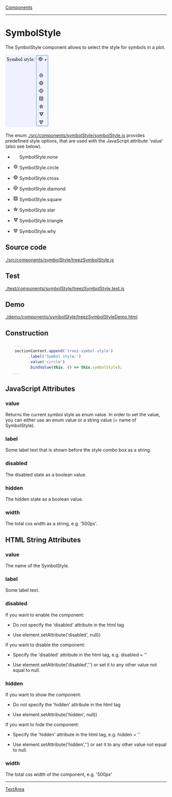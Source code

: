 [Components](../components.md)

----

# SymbolStyle
		
The SymbolStyle component allows to select the style for symbols in a plot. 
	
![](../../images/treez_symbol_style.png)

The enum [./src/components/symbolStyle/symbolStyle.js](../../../src/components/symbolStyle/symbolStyle.js) provides 
predefined style options, that are used with the JavaScript attribute 'value' (also see below). 

* ![](../../../src/components/symbolStyle/none.png) SymbolStyle.none  

* ![](../../../src/components/symbolStyle/circle.png) SymbolStyle.circle

* ![](../../../src/components/symbolStyle/cross.png) SymbolStyle.cross

* ![](../../../src/components/symbolStyle/diamond.png) SymbolStyle.diamond

* ![](../../../src/components/symbolStyle/square.png) SymbolStyle.square

* ![](../../../src/components/symbolStyle/star.png) SymbolStyle.star   

* ![](../../../src/components/symbolStyle/triangle.png) SymbolStyle.triangle

* ![](../../../src/components/symbolStyle/why.png) SymbolStyle.why
		
## Source code

[./src/components/symbolStyle/treezSymbolStyle.js](../../../src/components/symbolStyle/treezErrorBarStyle.js)

## Test

[./test/components/symbolStyle/treezSymbolStyle.test.js](../../../test/components/symbolStyle/treezSymbolStyle.test.js)

## Demo

[./demo/components/symbolStyle/treezSymbolStyleDemo.html](../../../demo/components/symbolStyle/treezSymbolStyleDemo.html)

## Construction

```javascript
    ...
    sectionContent.append('treez-symbol-style')
		  .label('Symbol style:')		  
		  .value('circle')		
		  .bindValue(this, () => this.symbolStyle);	
   ...
```

## JavaScript Attributes

### value

Returns the current symbol style as enum value. 
In order to set the value, you can either use an enum value or a string value (= name of SymbolStyle). 

### label

Some label text that is shown before the style combo box as a string. 

### disabled

The disabled state as a boolean value. 

### hidden

The hidden state as a boolean value.

### width

The total css width as a string, e.g. '500px'.



## HTML String Attributes

### value

The name of the SymbolStyle.

### label

Some label text.

### disabled

If you want to enable the component:

* Do not specify the 'disabled' attribute in the html tag

* Use element.setAttribute('disabled', null)) 

If you want to disable the component:

* Specify the 'disabled' attribute in the html tag, e.g. disabled = ''

* Use element.setAttribute('disabled','') or set it to any other value not equal to null. 

### hidden

If you want to show the component:

* Do not specify the 'hidden' attribute in the html tag

* Use element.setAttribute('hidden', null)) 

If you want to hide the component:

* Specify the 'hidden' attribute in the html tag, e.g. hidden = ''

* Use element.setAttribute('hidden','') or set it to any other value not equal to null. 

### width

The total css width of the component, e.g. '500px'


----

[TextArea](../text/area/textArea.md)
